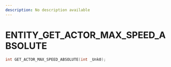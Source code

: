 ```yaml
---
description: No description available 
---
```


# ENTITY\_GET_ACTOR_MAX_SPEED_ABSOLUTE

```cpp
int GET_ACTOR_MAX_SPEED_ABSOLUTE(int _Unk0);
```